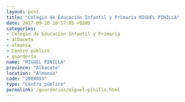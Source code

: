 ```yaml
---
layout: post
title: "Colegio de Educación Infantil y Primaria MIGUEL PINILLA"
date: 2017-09-20 20:57:05 +0200
categories:
- Colegio de Educación Infantil y Primaria
- albacete
- almansa
- Centro público
- guarderia
name: "MIGUEL PINILLA"
province: "Albacete"
location: "Almansa"
code: "2004653"
type: "Centro público"
permalink: /guarderias/miguel-pinilla.html
---
```

